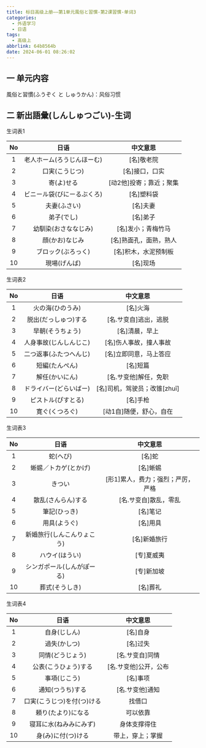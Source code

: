 ```yaml
---
title: 标日高级上册——第1单元風俗と習慣-第2课習慣-单词3
categories:
  - 外语学习
  - 日语
tags:
  - 高级上
abbrlink: 64b8564b
date: 2024-06-01 08:26:02
---
```

## 一 单元内容

風俗と習慣(ふうぞく と しゅうかん)：风俗习惯

<!--more-->

## 二 新出語彙(しんしゅつごい)-生词

生词表1

|  No  |            日语            |        中文意思         |
| :--: | :------------------------: | :---------------------: |
|  1   | 老人ホーム(ろうじんほーむ) |       [名]敬老院        |
|  2   |       口実(こうじつ)       |     [名]接口，口实      |
|  3   |         寄(よ)せる         | [动2他]投寄；靠近；聚集 |
|  4   | ビニール袋(びにーるぶくろ) |       [名]塑料袋        |
|  5   |        夫妻(ふさい)        |        [名]夫妻         |
|  6   |         弟子(でし)         |        [名]弟子         |
|  7   |    幼馴染(おさななじみ)    |   [名]发小；青梅竹马    |
|  8   |       顔(かお)なじみ       | [名]熟面孔，面熟，熟人  |
|  9   |     ブロック(ぶろっく)     |  [名]积木，水泥预制板   |
|  10  |        現場(げんば)        |        [名]现场         |

生词表2

|  No  |          日语          |           中文意思           |
| :--: | :--------------------: | :--------------------------: |
|  1   |    火の海(ひのうみ)    |           [名]火海           |
|  2   |  脱出(だっしゅつ)する  |    [名.サ变自]逃出，逃脱     |
|  3   |    早朝(そうちょう)    |        [名]清晨，早上        |
|  4   | 人身事故(じんしんじこ) |    [名]伤人事故，撞人事故    |
|  5   | 二つ返事(ふたつへんじ) |    [名]立即同意，马上答应    |
|  6   |     短編(たんぺん)     |           [名]短篇           |
|  7   |     解任(かいにん)     |    [名.サ变他]解任，免职     |
|  8   | ドライバー(どらいばー) | [名]司机，驾驶员；改锥[zhuī] |
|  9   |   ピストル(ぴすとる)   |           [名]手枪           |
|  10  |     寛ぐ(くつろぐ)     |   [动1自]随便，舒心，自在    |

生词表3

|  No  |            日语            |             中文意思              |
| :--: | :------------------------: | :-------------------------------: |
|  1   |          蛇(へび)          |              [名]蛇               |
|  2   |    蜥蜴／トカゲ(とかげ)    |             [名]蜥蜴              |
|  3   |           きつい           | [形1]累人，费力；强烈；严厉，严格 |
|  4   |     散乱(さんらん)する     |       [名.サ变自]散乱，零乱       |
|  5   |        筆記(ひっき)        |             [名]笔记              |
|  6   |        用具(ようぐ)        |             [名]用具              |
|  7   | 新婚旅行(しんこんりょこう) |           [名]新婚旅行            |
|  8   |       ハウイ(はうい)       |            [专]夏威夷             |
|  9   | シンガポール(しんがぽーる) |            [专]新加坡             |
|  10  |       葬式(そうしき)       |             [名]葬礼              |

生词表4

|  No  |            日语            |       中文意思        |
| :--: | :------------------------: | :-------------------: |
|  1   |        自身(じしん)        |       [名]自身        |
|  2   |        過失(かしつ)        |       [名]过失        |
|  3   |      同情(どうじょう)      |    [名.サ变自]同情    |
|  4   |    公表(こうひょう)する    | [名.サ变他]公开，公布 |
|  5   |        事項(じこう)        |       [名]事项        |
|  6   |      通知(つうち)する      |    [名.サ变他]通知    |
|  7   | 口実(こうじつ)を付(つ)ける |        找借口         |
|  8   |     頼り(たより)になる     |       可以依靠        |
|  9   |   寝耳に水(ねみみにみず)   |     身体支撑得住      |
|  10  |     身(み)に付(つ)ける     |   带上，穿上；掌握    |

